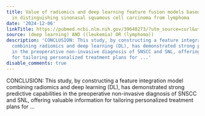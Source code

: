 ```yaml
---
title: Value of radiomics and deep learning feature fusion models based on dce-mri
  in distinguishing sinonasal squamous cell carcinoma from lymphoma
date: '2024-12-06'
linkTitle: https://pubmed.ncbi.nlm.nih.gov/39640273/?utm_source=curl&utm_medium=rss&utm_campaign=pubmed-2&utm_content=1byXLWG-5Hn0_qdLgZYpDfLA2UWGhGNgZGereuo1rJN2aoAQXP&fc=20220814223158&ff=20241207173155&v=2.18.0.post9+e462414
source: (deep learning) AND ((leukemia) OR (lymphoma))
description: 'CONCLUSION: This study, by constructing a feature integration model
  combining radiomics and deep learning (DL), has demonstrated strong predictive capabilities
  in the preoperative non-invasive diagnosis of SNSCC and SNL, offering valuable information
  for tailoring personalized treatment plans for ...'
disable_comments: true
---
```

CONCLUSION: This study, by constructing a feature integration model combining radiomics and deep learning (DL), has demonstrated strong predictive capabilities in the preoperative non-invasive diagnosis of SNSCC and SNL, offering valuable information for tailoring personalized treatment plans for ...